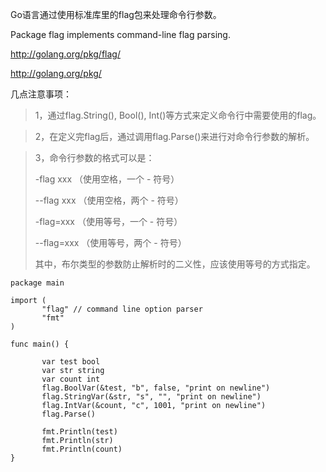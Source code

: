 Go语言通过使用标准库里的flag包来处理命令行参数。

Package flag implements command-line flag parsing.

http://golang.org/pkg/flag/

http://golang.org/pkg/

几点注意事项：

> 1，通过flag.String(), Bool(), Int()等方式来定义命令行中需要使用的flag。

> 2，在定义完flag后，通过调用flag.Parse()来进行对命令行参数的解析。

> 3，命令行参数的格式可以是：
> 
> -flag xxx （使用空格，一个 - 符号）
> 
> --flag xxx （使用空格，两个 - 符号）
> 
> -flag=xxx （使用等号，一个 - 符号）
> 
> --flag=xxx （使用等号，两个 - 符号）
> 
> 其中，布尔类型的参数防止解析时的二义性，应该使用等号的方式指定。


```
package main

import (
       "flag" // command line option parser
       "fmt"
)

func main() {

       var test bool
       var str string
       var count int
       flag.BoolVar(&test, "b", false, "print on newline")
       flag.StringVar(&str, "s", "", "print on newline")
       flag.IntVar(&count, "c", 1001, "print on newline")
       flag.Parse()

       fmt.Println(test)
       fmt.Println(str)
       fmt.Println(count)
}
```
